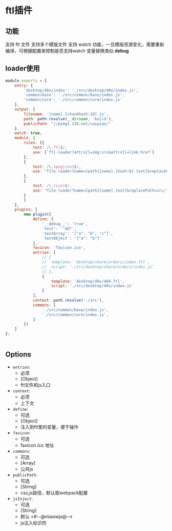#  ftl插件
## 功能
支持 ftl 文件
支持多个模版文件
支持 watch 功能，一旦模版资源变化，需要重新编译，可根据配置来控制是否支持watch
变量替换类似 __debug__

## loader使用

``` javascript
module.exports = {
	entry: {
		'desktop/40x/index': './src/desktop/40x/index.js',
		'common/base': './src/common/base/index.js',
		'common/core': './src/common/core/index.js'
	},
	output: {
		filename: '[name].[chunkhash:10].js',
		path: path.resolve(__dirname, 'build'),
		publicPath: "//pimg1.126.net/caipiao/"
	},
	watch: true,
	module: {
		rules: [{
			test: /\.ftl$/,
			use: ['ftl-loader?attrs[]=img:src&attrs[]=link:href']
		},
		{ 
			test: /\.(png|css)$/, 
			use: "file-loader?name=[path][name].[hash:6].[ext]&replacePath=src/"
		},
		{ 
			test: /\.(ico)$/, 
			use: "file-loader?name=[path][name].[ext]&replacePath=src/"
		}
		]
	},
	plugins: [
		new plugin({
			define: {
				'__debug__': 'true',
				'test': '"dd"',
				'testArray': '["a", "b", "c"]',
				'testObject': '{"a": "b"}'
			},
			favicon: 'favicon.ico',
			entries: [
				// {
				// 	template: 'desktop/share/orders/index.ftl',
				// 	script: './src/desktop/share/orders/index.js'
				// },
				{
					template: 'desktop/40x/404.ftl',
					script: './src/desktop/40x/index.js'
				}
			],
			context: path.resolve('./src'),
			commons: [
				'./src/common/base/index.js',
				'./src/common/core/index.js',
			]
		})
	]
};
			
```


## Options
- `entries`:
    - 必须    
    - [Object]
    - ftl文件和js入口  
- `context`:
    - 必须
    - 上下文
- `define`:
	- 可选
    - [Object]
    - 注入到ftl里的变量，便于操作
- `favicon`:
    - 可选
    - favicon.ico 地址 
- `commons`:
    - 可选
    - [Array]
    - 公共js
- `publicPath`:
    - 可选
    - [String]
    - css,js路径，默认取webpack配置
- `jsInject`:
    - 可选
    - [String]
    - 默认 <#--@miaowjs@-->
    - js注入标识符

